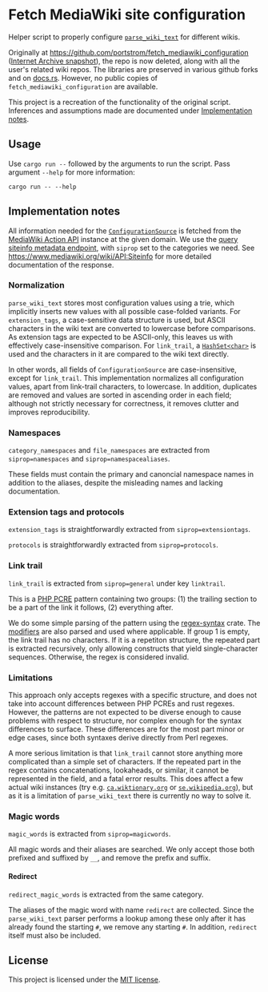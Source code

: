 # Fetch MediaWiki site configuration

Helper script to properly configure [`parse_wiki_text`](https://docs.rs/parse_wiki_text) for different wikis.

Originally at <https://github.com/portstrom/fetch_mediawiki_configuration> ([Internet Archive snapshot](https://web.archive.org/web/20200907151105/https://github.com/portstrom/fetch_mediawiki_configuration)), the repo is now deleted, along with all the user's related wiki repos.
The libraries are preserved in various github forks and on [docs.rs](https://docs.rs).
However, no public copies of `fetch_mediawiki_configuration` are available.

This project is a recreation of the functionality of the original script.
Inferences and assumptions made are documented under [Implementation notes](#implementation-notes).

## Usage

Use `cargo run --` followed by the arguments to run the script.
Pass argument `--help` for more information:
```shell
cargo run -- --help
```

## Implementation notes

All information needed for the [`ConfigurationSource`](https://docs.rs/parse_wiki_text/latest/parse_wiki_text/struct.ConfigurationSource.html) is fetched from the [MediaWiki Action API](https://www.mediawiki.org/wiki/API:Main_page) instance at the given domain.
We use the [query siteinfo metadata endpoint](https://www.mediawiki.org/w/api.php?action=help&modules=query%2Bsiteinfo), with `siprop` set to the categories we need.
See <https://www.mediawiki.org/wiki/API:Siteinfo> for more detailed documentation of the response.

### Normalization

`parse_wiki_text` stores most configuration values using a trie, which implicitly inserts new values with all possible case-folded variants.
For `extension_tags`, a case-sensitive data structure is used, but ASCII characters in the wiki text are converted to lowercase before comparisons.
As extension tags are expected to be ASCII-only, this leaves us with effectively case-insensitive comparison.
For `link_trail`, a [`HashSet<char>`](https://doc.rust-lang.org/std/collections/struct.HashSet.html) is used and the characters in it are compared to the wiki text directly.

In other words, all fields of `ConfigurationSource` are case-insensitive, except for `link_trail`.
This implementation normalizes all configuration values, apart from link-trail characters, to lowercase.
In addition, duplicates are removed and values are sorted in ascending order in each field; although not strictly necessary for correctness, it removes clutter and improves reproducibility.

### Namespaces

`category_namespaces` and `file_namespaces` are extracted from `siprop=namespaces` and `siprop=namespacealiases`.

These fields must contain the primary and canoncial namespace names in addition to the aliases, despite the misleading names and lacking documentation.

### Extension tags and protocols

`extension_tags` is straightforwardly extracted from `siprop=extensiontags`.

`protocols` is straightforwardly extracted from `siprop=protocols`.

### Link trail

`link_trail` is extracted from `siprop=general` under key `linktrail`.

This is a [PHP PCRE](https://www.php.net/manual/en/book.pcre.php) pattern containing two groups: (1) the trailing section to be a part of the link it follows, (2) everything after.

We do some simple parsing of the pattern using the [regex-syntax](https://crates.io/crates/regex-syntax) crate.
The [modifiers](https://www.php.net/manual/en/reference.pcre.pattern.modifiers.php) are also parsed and used where applicable.
If group 1 is empty, the link trail has no characters.
If it is a repetiton structure, the repeated part is extracted recursively, only allowing constructs that yield single-character sequences.
Otherwise, the regex is considered invalid.

### Limitations

This approach only accepts regexes with a specific structure, and does not take into account differences between PHP PCREs and rust regexes.
However, the patterns are not expected to be diverse enough to cause problems with respect to structure, nor complex enough for the syntax differences to surface.
These differences are for the most part minor or edge cases, since both syntaxes derive directly from Perl regexes.

A more serious limitation is that `link_trail` cannot store anything more complicated than a simple set of characters.
If the repeated part in the regex contains concatenations, lookaheads, or similar, it cannot be represented in the field, and a fatal error results.
This does affect a few actual wiki instances (try e.g. [`ca.wiktionary.org`](https://ca.wiktionary.org) or [`se.wikipedia.org`](https://se.wikipedia.org)), but as it is a limitation of `parse_wiki_text` there is currently no way to solve it.

### Magic words

`magic_words` is extracted from `siprop=magicwords`.

All magic words and their aliases are searched.
We only accept those both prefixed and suffixed by `__`, and remove the prefix and suffix.

#### Redirect

`redirect_magic_words` is extracted from the same category.

The aliases of the magic word with name `redirect` are collected.
Since the `parse_wiki_text` parser performs a lookup among these only after it has already found the starting `#`, we remove any starting `#`.
In addition, `redirect` itself must also be included.

## License

This project is licensed under the [MIT license](LICENSE).
